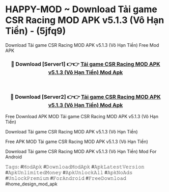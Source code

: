 # HAPPY-MOD ~ Download Tải game CSR Racing MOD APK v5.1.3 (Vô Hạn Tiền) - (5jfq9)
Download Tải game CSR Racing MOD APK v5.1.3 (Vô Hạn Tiền) Free Mod APK

<div align="center">
<h3>🔴 Download [Server1] 👉👉 <a href="https://apk-comot.site?title=Tải_game_CSR_Racing_MOD_APK_v5.1.3_(Vô_Hạn_Tiền)">Tải game CSR Racing MOD APK v5.1.3 (Vô Hạn Tiền) Mod Apk</a></h3><br>

<h3>🔴 Download [Server2] 👉👉 <a href="https://apk-comot.site?title=Tải_game_CSR_Racing_MOD_APK_v5.1.3_(Vô_Hạn_Tiền)">Tải game CSR Racing MOD APK v5.1.3 (Vô Hạn Tiền) Mod Apk</a></h3>
</div>


Free Download APK MOD Tải game CSR Racing MOD APK v5.1.3 (Vô Hạn Tiền)

Download Tải game CSR Racing MOD APK v5.1.3 (Vô Hạn Tiền) 

Free APK MOD Tải game CSR Racing MOD APK v5.1.3 (Vô Hạn Tiền) 

Download Tải game CSR Racing MOD APK v5.1.3 (Vô Hạn Tiền) Mod For Android

𝚃𝚊𝚐𝚜: #𝙼𝚘𝚍𝙰𝚙𝚔 #𝙳𝚘𝚠𝚗𝚕𝚘𝚊𝚍𝙼𝚘𝚍𝙰𝚙𝚔 #𝙰𝚙𝚔𝙻𝚊𝚝𝚎𝚜𝚝𝚅𝚎𝚛𝚜𝚒𝚘𝚗 #𝙰𝚙𝚔𝚄𝚗𝚕𝚒𝚖𝚒𝚝𝚎𝚍𝙼𝚘𝚗𝚎𝚢 #𝙰𝚙𝚔𝚄𝚗𝚕𝚘𝚌𝚔𝙰𝚕𝚕 #𝙰𝚙𝚔𝙽𝚘𝙰𝚍𝚜 #𝚄𝚗𝚕𝚘𝚌𝚔𝙿𝚛𝚎𝚖𝚒𝚞𝚖 #𝙵𝚘𝚛𝙰𝚗𝚍𝚛𝚘𝚒𝚍 #𝙵𝚛𝚎𝚎𝙳𝚘𝚠𝚗𝚕𝚘𝚊𝚍 #home_design_mod_apk